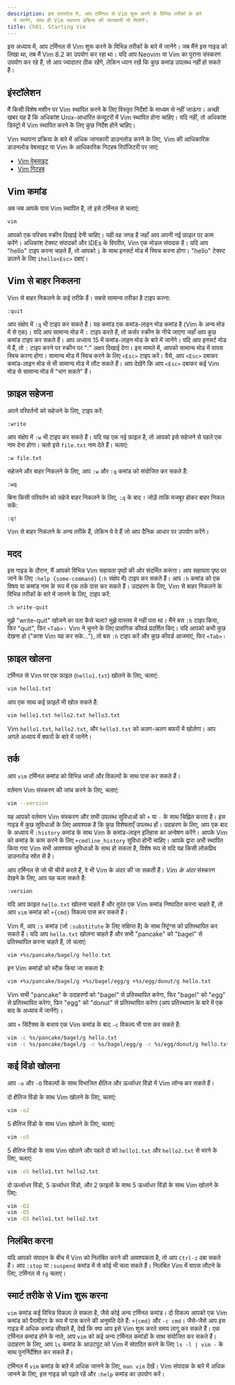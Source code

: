 ```yaml
---
description: इस दस्तावेज़ में, आप टर्मिनल से Vim शुरू करने के विभिन्न तरीकों के बारे
  में जानेंगे, साथ ही Vim स्थापना प्रक्रिया की जानकारी भी मिलेगी।
title: Ch01. Starting Vim
---
```


इस अध्याय में, आप टर्मिनल से Vim शुरू करने के विभिन्न तरीकों के बारे में जानेंगे। जब मैंने इस गाइड को लिखा था, तब मैं Vim 8.2 का उपयोग कर रहा था। यदि आप Neovim या Vim का पुराना संस्करण उपयोग कर रहे हैं, तो आप ज्यादातर ठीक रहेंगे, लेकिन ध्यान रखें कि कुछ कमांड उपलब्ध नहीं हो सकते हैं।

## इंस्टॉलेशन

मैं किसी विशेष मशीन पर Vim स्थापित करने के लिए विस्तृत निर्देशों के माध्यम से नहीं जाऊंगा। अच्छी खबर यह है कि अधिकांश Unix-आधारित कंप्यूटरों में Vim स्थापित होना चाहिए। यदि नहीं, तो अधिकांश डिस्ट्रो में Vim स्थापित करने के लिए कुछ निर्देश होने चाहिए।

Vim स्थापना प्रक्रिया के बारे में अधिक जानकारी डाउनलोड करने के लिए, Vim की आधिकारिक डाउनलोड वेबसाइट या Vim के आधिकारिक गिटहब रिपॉजिटरी पर जाएं:
- [Vim वेबसाइट](https://www.vim.org/download.php)
- [Vim गिटहब](https://github.com/vim/vim)

## Vim कमांड

अब जब आपके पास Vim स्थापित है, तो इसे टर्मिनल से चलाएं:

```bash
vim
```

आपको एक परिचय स्क्रीन दिखाई देनी चाहिए। यही वह जगह है जहाँ आप अपनी नई फ़ाइल पर काम करेंगे। अधिकांश टेक्स्ट संपादकों और IDEs के विपरीत, Vim एक मोडल संपादक है। यदि आप "hello" टाइप करना चाहते हैं, तो आपको `i` के साथ इनसर्ट मोड में स्विच करना होगा। "hello" टेक्स्ट डालने के लिए `ihello<Esc>` दबाएं।

## Vim से बाहर निकलना

Vim से बाहर निकलने के कई तरीके हैं। सबसे सामान्य तरीका है टाइप करना:

```shell
:quit
```

आप संक्षेप में `:q` भी टाइप कर सकते हैं। यह कमांड एक कमांड-लाइन मोड कमांड है (Vim के अन्य मोड में से एक)। यदि आप सामान्य मोड में `:` टाइप करते हैं, तो कर्सर स्क्रीन के नीचे जाएगा जहाँ आप कुछ कमांड टाइप कर सकते हैं। आप अध्याय 15 में कमांड-लाइन मोड के बारे में जानेंगे। यदि आप इनसर्ट मोड में हैं, तो `:` टाइप करने पर स्क्रीन पर ":" अक्षर दिखाई देगा। इस मामले में, आपको सामान्य मोड में वापस स्विच करना होगा। सामान्य मोड में स्विच करने के लिए `<Esc>` टाइप करें। वैसे, आप `<Esc>` दबाकर कमांड-लाइन मोड से भी सामान्य मोड में लौट सकते हैं। आप देखेंगे कि आप `<Esc>` दबाकर कई Vim मोड से सामान्य मोड में "भाग सकते" हैं।

## फ़ाइल सहेजना

अपने परिवर्तनों को सहेजने के लिए, टाइप करें:

```shell
:write
```

आप संक्षेप में `:w` भी टाइप कर सकते हैं। यदि यह एक नई फ़ाइल है, तो आपको इसे सहेजने से पहले एक नाम देना होगा। चलो इसे `file.txt` नाम देते हैं। चलाएं:

```shell
:w file.txt
```

सहेजने और बाहर निकलने के लिए, आप `:w` और `:q` कमांड को संयोजित कर सकते हैं:

```shell
:wq
```

बिना किसी परिवर्तन को सहेजे बाहर निकलने के लिए, `:q` के बाद `!` जोड़ें ताकि मजबूर होकर बाहर निकल सकें:

```shell
:q!
```

Vim से बाहर निकलने के अन्य तरीके हैं, लेकिन ये वे हैं जो आप दैनिक आधार पर उपयोग करेंगे।

## मदद

इस गाइड के दौरान, मैं आपको विभिन्न Vim सहायता पृष्ठों की ओर संदर्भित करूंगा। आप सहायता पृष्ठ पर जाने के लिए `:help {some-command}` (`:h` संक्षेप में) टाइप कर सकते हैं। आप `:h` कमांड को एक विषय या कमांड नाम के रूप में एक तर्क पास कर सकते हैं। उदाहरण के लिए, Vim से बाहर निकलने के विभिन्न तरीकों के बारे में जानने के लिए, टाइप करें:

```shell
:h write-quit
```

मुझे "write-quit" खोजने का पता कैसे चला? मुझे वास्तव में नहीं पता था। मैंने बस `:h` टाइप किया, फिर "quit", फिर `<Tab>`। Vim ने चुनने के लिए प्रासंगिक कीवर्ड प्रदर्शित किए। यदि आपको कभी कुछ देखना हो ("काश Vim यह कर सके..."), तो बस `:h` टाइप करें और कुछ कीवर्ड आजमाएं, फिर `<Tab>`।

## फ़ाइल खोलना

टर्मिनल से Vim पर एक फ़ाइल (`hello1.txt`) खोलने के लिए, चलाएं:

```bash
vim hello1.txt
```

आप एक साथ कई फ़ाइलें भी खोल सकते हैं:

```bash
vim hello1.txt hello2.txt hello3.txt
```

Vim `hello1.txt`, `hello2.txt`, और `hello3.txt` को अलग-अलग बफरों में खोलेगा। आप अगले अध्याय में बफरों के बारे में जानेंगे।

## तर्क

आप `vim` टर्मिनल कमांड को विभिन्न ध्वजों और विकल्पों के साथ पास कर सकते हैं।

वर्तमान Vim संस्करण की जांच करने के लिए, चलाएं:

```bash
vim --version
```

यह आपको वर्तमान Vim संस्करण और सभी उपलब्ध सुविधाओं को `+` या `-` के साथ चिह्नित करता है। इस गाइड में कुछ सुविधाओं के लिए आवश्यक है कि कुछ विशेषताएँ उपलब्ध हों। उदाहरण के लिए, आप एक बाद के अध्याय में `:history` कमांड के साथ Vim के कमांड-लाइन इतिहास का अन्वेषण करेंगे। आपके Vim को कमांड के काम करने के लिए `+cmdline_history` सुविधा होनी चाहिए। आपके द्वारा अभी स्थापित किया गया Vim सभी आवश्यक सुविधाओं के साथ हो सकता है, विशेष रूप से यदि यह किसी लोकप्रिय डाउनलोड स्रोत से है।

आप टर्मिनल से जो भी चीजें करते हैं, वे भी Vim के अंदर की जा सकती हैं। *Vim के अंदर* संस्करण देखने के लिए, आप यह चला सकते हैं:

```shell
:version
```

यदि आप फ़ाइल `hello.txt` खोलना चाहते हैं और तुरंत एक Vim कमांड निष्पादित करना चाहते हैं, तो आप `vim` कमांड को `+{cmd}` विकल्प पास कर सकते हैं।

Vim में, आप `:s` कमांड (जो `:substitute` के लिए संक्षिप्त है) के साथ स्ट्रिंग्स को प्रतिस्थापित कर सकते हैं। यदि आप `hello.txt` खोलना चाहते हैं और सभी "pancake" को "bagel" से प्रतिस्थापित करना चाहते हैं, तो चलाएं:

```bash
vim +%s/pancake/bagel/g hello.txt
```

इन Vim कमांडों को स्टैक किया जा सकता है:

```bash
vim +%s/pancake/bagel/g +%s/bagel/egg/g +%s/egg/donut/g hello.txt
```

Vim सभी "pancake" के उदाहरणों को "bagel" से प्रतिस्थापित करेगा, फिर "bagel" को "egg" से प्रतिस्थापित करेगा, फिर "egg" को "donut" से प्रतिस्थापित करेगा (आप प्रतिस्थापन के बारे में एक बाद के अध्याय में जानेंगे)।

आप `+` सिंटैक्स के बजाय एक Vim कमांड के बाद `-c` विकल्प भी पास कर सकते हैं:

```bash
vim -c %s/pancake/bagel/g hello.txt
vim -c %s/pancake/bagel/g -c %s/bagel/egg/g -c %s/egg/donut/g hello.txt
```

## कई विंडो खोलना

आप `-o` और `-O` विकल्पों के साथ विभाजित क्षैतिज और ऊर्ध्वाधर विंडो में Vim लॉन्च कर सकते हैं।

दो क्षैतिज विंडो के साथ Vim खोलने के लिए, चलाएं:

```bash
vim -o2
```

5 क्षैतिज विंडो के साथ Vim खोलने के लिए, चलाएं:

```bash
vim -o5
```

5 क्षैतिज विंडो के साथ Vim खोलने और पहले दो को `hello1.txt` और `hello2.txt` से भरने के लिए, चलाएं:

```bash
vim -o5 hello1.txt hello2.txt
```

दो ऊर्ध्वाधर विंडो, 5 ऊर्ध्वाधर विंडो, और 2 फ़ाइलों के साथ 5 ऊर्ध्वाधर विंडो के साथ Vim खोलने के लिए:

```bash
vim -O2
vim -O5
vim -O5 hello1.txt hello2.txt
```

## निलंबित करना

यदि आपको संपादन के बीच में Vim को निलंबित करने की आवश्यकता है, तो आप `Ctrl-z` दबा सकते हैं। आप `:stop` या `:suspend` कमांड में से कोई भी चला सकते हैं। निलंबित Vim में वापस लौटने के लिए, टर्मिनल से `fg` चलाएं।

## स्मार्ट तरीके से Vim शुरू करना

`vim` कमांड कई विभिन्न विकल्प ले सकता है, जैसे कोई अन्य टर्मिनल कमांड। दो विकल्प आपको एक Vim कमांड को पैरामीटर के रूप में पास करने की अनुमति देते हैं: `+{cmd}` और `-c cmd`। जैसे-जैसे आप इस गाइड में अधिक कमांड सीखते हैं, देखें कि क्या आप इसे Vim शुरू करते समय लागू कर सकते हैं। एक टर्मिनल कमांड होने के नाते, आप `vim` को कई अन्य टर्मिनल कमांडों के साथ संयोजित कर सकते हैं। उदाहरण के लिए, आप `ls` कमांड के आउटपुट को Vim में संपादित करने के लिए `ls -l | vim -` के साथ पुनर्निर्देशित कर सकते हैं।

टर्मिनल में `vim` कमांड के बारे में अधिक जानने के लिए, `man vim` देखें। Vim संपादक के बारे में अधिक जानने के लिए, इस गाइड को पढ़ते रहें और `:help` कमांड का उपयोग करें।
